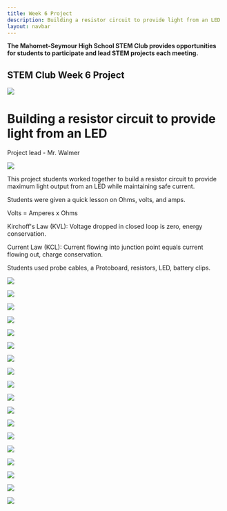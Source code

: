 ```yaml
---
title: Week 6 Project
description: Building a resistor circuit to provide light from an LED
layout: navbar
---
```


**The Mahomet-Seymour High School STEM Club provides opportunities for students to participate and lead STEM projects each meeting.**


## **STEM Club Week 6 Project**

![](images/STEMClubProjectWeek6O.jpg)

# **Building a resistor circuit to provide light from an LED**

Project lead - Mr. Walmer

![](images/STEMClubProjectWeek6B.jpg)

This project students worked together to build a resistor circuit to provide maximum light output from an LED while maintaining safe current.      

Students were given a quick lesson on Ohms, volts, and amps.                                   

Volts = Amperes x Ohms                                        

Kirchoff's Law (KVL): Voltage dropped in closed loop is zero, energy conservation.                              

Current Law (KCL): Current flowing into junction point equals current flowing out, charge conservation.                   

Students used probe cables, a Protoboard, resistors, LED, battery clips.                    




![](images/STEMClubProjectWeek6A.jpg)                                                                    

![](images/STEMClubProjectWeek6C.jpg)

![](images/STEMClubProjectWeek6E.jpg)

![](images/STEMClubProjectWeek6G.jpg)

![](images/STEMClubProjectWeek6H.jpg)

![](images/STEMClubProjectWeek6I.jpg)

![](images/STEMClubProjectWeek6V.jpg)

![](images/STEMClubProjectWeek6W.jpg)

![](images/STEMClubProjectWeek6X.jpg)

![](images/STEMClubProjectWeek6Y.jpg)

![](images/STEMClubProjectWeek6Q.jpg)

![](images/STEMClubProjectWeek6U.jpg)

![](images/STEMClubProjectWeek6S.jpg)

![](images/STEMClubProjectWeek6J.jpg)

![](images/STEMClubProjectWeek6K.jpg)

![](images/STEMClubProjectWeek6L.jpg)

![](images/STEMClubProjectWeek6M.jpg)

![](images/STEMClubProjectWeek6N.jpg)
